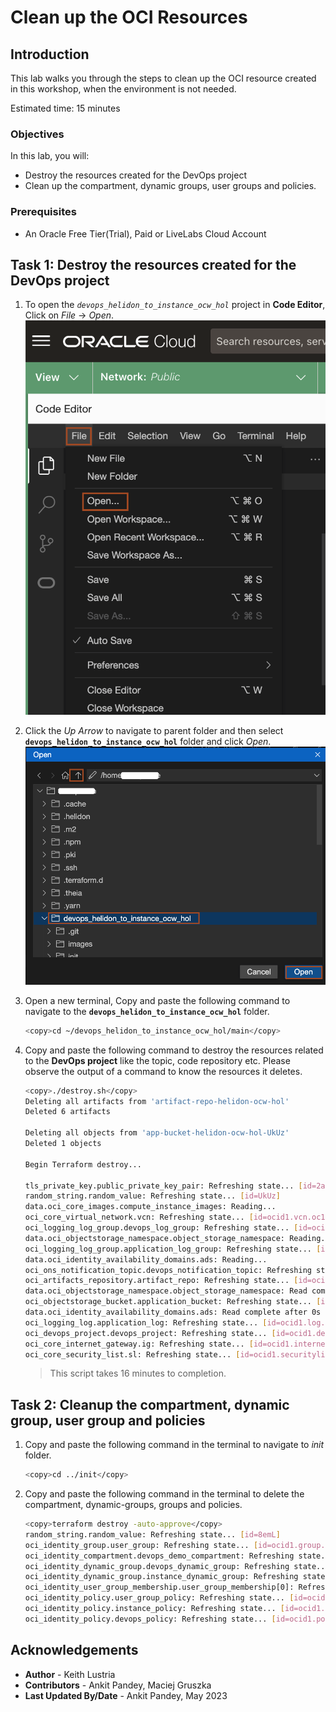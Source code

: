 # Clean up the OCI Resources

## Introduction

This lab walks you through the steps to clean up the OCI resource created in this workshop, when the environment is not needed.

Estimated time: 15 minutes

### Objectives

In this lab, you will:

* Destroy the resources created for the DevOps project
* Clean up the compartment, dynamic groups, user groups and policies.


### Prerequisites

* An Oracle Free Tier(Trial), Paid or LiveLabs Cloud Account

## Task 1: Destroy the resources created for the DevOps project

1. To open the *`devops_helidon_to_instance_ocw_hol`* project in **Code Editor**, Click on *File* -> *Open*.
    ![open file](images/open-file.png)

2. Click the *Up Arrow* to navigate to parent folder and then select **`devops_helidon_to_instance_ocw_hol`** folder and click *Open*.
![open devops](images/open-devops.png)

3. Open a new terminal, Copy and paste the following command to navigate to the  **`devops_helidon_to_instance_ocw_hol`** folder. 
    ```bash
    <copy>cd ~/devops_helidon_to_instance_ocw_hol/main</copy>
    ```

4. Copy and paste the following command to destroy the resources related to the **DevOps project** like the topic, code repository etc. Please observe the output of a command to know the resources it deletes. 
    ```bash
    <copy>./destroy.sh</copy>
    Deleting all artifacts from 'artifact-repo-helidon-ocw-hol'
    Deleted 6 artifacts

    Deleting all objects from 'app-bucket-helidon-ocw-hol-UkUz'
    Deleted 1 objects

    Begin Terraform destroy...

    tls_private_key.public_private_key_pair: Refreshing state... [id=2aab23ed7159c8162b122d90fee8d5e1ebeda044]
    random_string.random_value: Refreshing state... [id=UkUz]
    data.oci_core_images.compute_instance_images: Reading...
    oci_core_virtual_network.vcn: Refreshing state... [id=ocid1.vcn.oc1.ap-hyderabad-1.ama]
    oci_logging_log_group.devops_log_group: Refreshing state... [id=ocid1.loggroup.oc1.ap-hyderabad-1.ama]
    data.oci_objectstorage_namespace.object_storage_namespace: Reading...
    oci_logging_log_group.application_log_group: Refreshing state... [id=ocid1.loggroup.oc1.ap-hyderabad-1.amaa]
    data.oci_identity_availability_domains.ads: Reading...
    oci_ons_notification_topic.devops_notification_topic: Refreshing state... [id=ocid1.onstopic.oc1.ap-hyderabad-1.aaaaaa]
    oci_artifacts_repository.artifact_repo: Refreshing state... [id=ocid1.artifactrepository.oc1.ap-hyderabad-1.0.amaa]
    data.oci_objectstorage_namespace.object_storage_namespace: Read complete after 0s [id=ObjectStorageNamespaceDataSource-1900185788]
    oci_objectstorage_bucket.application_bucket: Refreshing state... [id=n/axebow4vbabr/b/app-bucket-helidon-ocw-hol-UkUz]
    data.oci_identity_availability_domains.ads: Read complete after 0s [id=IdentityAvailabilityDomainsDataSource-2783498200]
    oci_logging_log.application_log: Refreshing state... [id=ocid1.log.oc1.ap-hyderabad-1.amaaa]
    oci_devops_project.devops_project: Refreshing state... [id=ocid1.devopsproject.oc1.ap-hyderabad-1.amaa]
    oci_core_internet_gateway.ig: Refreshing state... [id=ocid1.internetgateway.oc1.ap-hyderabad-1.aaaa]
    oci_core_security_list.sl: Refreshing state... [id=ocid1.securitylist.oc1.ap-hyderabad-1.aaaa]
    ```

    > This script takes 16 minutes to completion.

## Task 2: Cleanup the compartment, dynamic group, user group and policies

1. Copy and paste the following command in the terminal to navigate to *init* folder.
    ```bash
    <copy>cd ../init</copy>
    ```

2. Copy and paste the following command in the terminal to delete the compartment, dynamic-groups, groups and policies.
    ```bash
    <copy>terraform destroy -auto-approve</copy>
    random_string.random_value: Refreshing state... [id=8emL]
    oci_identity_group.user_group: Refreshing state... [id=ocid1.group.oc1..aaa]
    oci_identity_compartment.devops_demo_compartment: Refreshing state... [id=ocid1.compartment.oc1..aaa]
    oci_identity_dynamic_group.devops_dynamic_group: Refreshing state... [id=ocid1.dynamicgroup.oc1..aaaa]
    oci_identity_dynamic_group.instance_dynamic_group: Refreshing state... [id=ocid1.dynamicgroup.oc1..aaaa]
    oci_identity_user_group_membership.user_group_membership[0]: Refreshing state... [id=ocid1.groupmembership.oc1..aaaa]
    oci_identity_policy.user_group_policy: Refreshing state... [id=ocid1.policy.oc1..aaaa]
    oci_identity_policy.instance_policy: Refreshing state... [id=ocid1.policy.oc1..aaaa]
    oci_identity_policy.devops_policy: Refreshing state... [id=ocid1.policy.oc1..aaa]
    ```

## Acknowledgements

* **Author** -  Keith Lustria
* **Contributors** - Ankit Pandey, Maciej Gruszka
* **Last Updated By/Date** - Ankit Pandey, May 2023